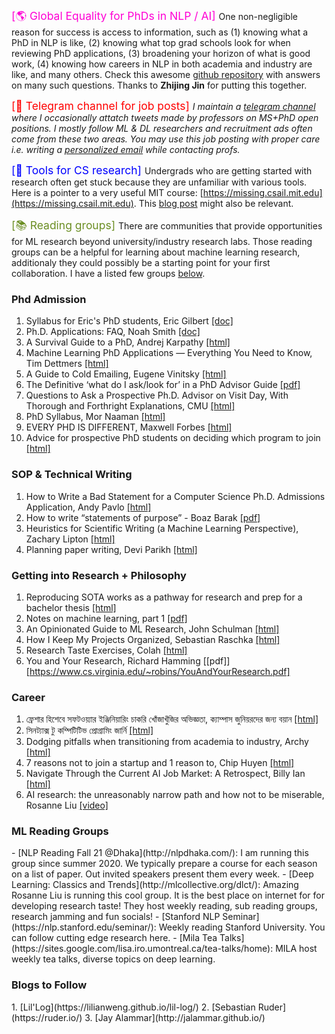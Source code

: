 <span style="color:#ff00d5; font-size:1.25em; "> [🌎 Global Equality for PhDs in NLP / AI] </span> One non-negligible reason for success is access to information, such as (1) knowing what a PhD in NLP is like, 
(2) knowing what top grad schools look for when reviewing PhD applications, 
(3) broadening your horizon of what is good work, (4) knowing how careers in NLP in both academia and industry are like, and many others. Check this awesome [github repository](https://github.com/zhijing-jin/nlp-phd-global-equality) with answers on many such questions. Thanks to **Zhijing Jin** for putting this together.

<span style="color:#FF0000; font-size:1.25em; "> [🍩 Telegram channel for job posts] </span> *I maintain a [telegram channel](https://t.me/s/msphdprof) where I occasionally attatch tweets made by professors on MS+PhD open positions. I mostly follow ML & DL researchers and recruitment ads often come from these two areas. You may use this job posting with proper care i.e. writing a [personalized email](http://eugenevinitsky.github.io/posts/2020-12-25-coldemails.html) while contacting profs.*

<span style="color:#0000FF; font-size:1.25em; "> [🧰 Tools for CS research] </span> Undergrads who are getting started with research often get stuck because they are unfamiliar with various tools. 
Here is a pointer to a very useful MIT course: [https://missing.csail.mit.edu](https://missing.csail.mit.edu).
This [blog post](https://kentonmurray.com/blogs/hackingphd.html) might also be relevant.

<span style="color:#6B8E23; font-size:1.25em; "> [📚 Reading groups] </span> There are communities that provide opportunities for ML research beyond university/industry research labs.  Those reading groups can be a helpful for learning about machine learning research, additionaly they could possibly be a starting point for your first collaboration. I have a listed few groups [below](#research-reading-groups).

### Phd  Admission
  1. Syllabus for Eric's PhD students, Eric Gilbert [[doc]](https://docs.google.com/document/d/11D3kHElzS2HQxTwPqcaTnU5HCJ8WGE5brTXI4KLf4dM/edit)
  2. Ph.D. Applications: FAQ, Noah Smith [[doc]](https://docs.google.com/document/d/1lT-bsIP0GKfh8l5sQnM2hCzzR9prt-QLx16rimUOdIM/edit)
  3. A Survival Guide to a PhD, Andrej Karpathy [[html]](http://karpathy.github.io/2016/09/07/phd/)
  4. Machine Learning PhD Applications — Everything You Need to Know, Tim Dettmers [[html]](https://timdettmers.com/2018/11/26/phd-applications/)
  5. A Guide to Cold Emailing, Eugene Vinitsky [[html]](http://eugenevinitsky.github.io/posts/2020-12-25-coldemails.html)
  6. The Definitive ‘what do I ask/look for’ in a PhD Advisor Guide [[pdf]](https://www.cs.columbia.edu/wp-content/uploads/2019/03/Get-Advisor.pdf)
  7. Questions to Ask a Prospective Ph.D. Advisor on Visit Day, With Thorough and Forthright Explanations, CMU [[html]](https://blog.ml.cmu.edu/2020/03/02/questions-to-ask-a-prospective-ph-d-advisor-on-visit-day-with-thorough-and-forthright-explanations/)
  8. PhD Syllabus, Mor Naaman [[html]](https://stechlab.github.io/phd-syllabus/)
  9. EVERY PHD IS DIFFERENT, Maxwell Forbes [[html]](https://maxwellforbes.com/posts/every-phd-is-different)
  10. Advice for prospective PhD students on deciding which program to join [[html]](https://angelhof.github.io/2020/07/05/advice_for_prospective_phd_students.html)

### SOP & Technical Writing
  1. How to Write a Bad Statement for a Computer Science Ph.D. Admissions Application, Andy Pavlo [[html]](https://www.cs.cmu.edu/~pavlo/blog/2015/10/how-to-write-a-bad-statement-for-a-computer-science-phd-admissions-application.html)
  2. How to write “statements of purpose” - Boaz Barak [[pdf]](https://www.boazbarak.org/Papers/howto_statement_of_purpose.pdf)
  3. Heuristics for Scientific Writing (a Machine Learning Perspective), Zachary Lipton [[html]](http://approximatelycorrect.com/2018/01/29/heuristics-technical-scientific-writing-machine-learning-perspective/)
  4. Planning paper writing, Devi Parikh [[html]](https://deviparikh.medium.com/planning-paper-writing-553f497e8839)


### Getting into Research + Philosophy
  1. Reproducing SOTA works as a pathway for research and prep for a bachelor thesis [[html]](https://rabiul.me/cs/2020/07/01/reproducing-sota-works-as-a-pathway-to-get-into-research-and-preparation-for-a-bachelor-thesis/)
  2. Notes on machine learning, part 1 [[pdf]](https://drive.google.com/file/d/1kBnhA6O5aZl61jfzXrFL3kLwAcURuyc1/view)
  3. An Opinionated Guide to ML Research, John Schulman [[html]](http://joschu.net/blog/opinionated-guide-ml-research.html)
  4. How I Keep My Projects Organized, Sebastian Raschka [[html]](https://sebastianraschka.com/blog/2021/project-management.html)
  5. Research Taste Exercises, Colah [[html]](http://colah.github.io/notes/taste/)
  6. You and Your Research, Richard Hamming [[pdf]][https://www.cs.virginia.edu/~robins/YouAndYourResearch.pdf]

### Career
  1. ফ্রেশার হিশেবে সফটওয়্যার ইঞ্জিনিয়ারিং চাকরি খোঁজাখুঁজির অভিজ্ঞতা, ক্যাম্পাস জুনিয়রদের জন্য বয়ান [[html]](https://rabiul.me/cs/2019/01/30/software-engineering-job-hacking-as-a-fresh-graduate-nstu/)
  2. সিনট্যাক্স টু কম্পিটিটিভ প্রোগ্রামিং জার্নি [[html]](https://rabiul.me/computation/2016/05/01/syntax-to-competitive-programming/)
  3. Dodging pitfalls when transitioning from academia to industry, Archy [[html]](http://deberker.com/archy/dodging-pitfalls-when-transitioning-from-academia-to-industry/)
  4. 7 reasons not to join a startup and 1 reason to, Chip Huyen [[html]](https://huyenchip.com/2021/02/27/why-not-join-a-startup.html#why_not_join_a_startup)
  5. Navigate Through the Current AI Job Market: A Retrospect, Billy Ian [[html]](http://billy-inn.github.io/blog/2022/01/06/navigate-through-the-current-ai-job-market-a-retrospect/)
  6. AI research: the unreasonably narrow path and how not to be miserable, Rosanne Liu [[video]](https://youtu.be/0blQp0_9NwY)

<h3 class="name-row"> ML Reading Groups</h3>
 - [NLP Reading Fall 21 @Dhaka](http://nlpdhaka.com/):  I am running this group since summer 2020. We typically prepare a course for each season on a list of paper. Out invited speakers present them every week. 
 - [Deep Learning: Classics and Trends](http://mlcollective.org/dlct/): Amazing Rosanne Liu is running this cool group. It is the best place on internet for for developing research taste! They host weekly reading, sub reading groups, research jamming and fun socials!  
 - [Stanford NLP Seminar](https://nlp.stanford.edu/seminar/): Weekly reading Stanford University. You can follow cutting edge research here.
 - [Mila Tea Talks](https://sites.google.com/lisa.iro.umontreal.ca/tea-talks/home): MILA host weekly tea talks, diverse topics on deep learning.

<h3 class="name-row"> Blogs to Follow </h3>
 1. [Lil'Log](https://lilianweng.github.io/lil-log/)
 2. [Sebastian Ruder](https://ruder.io/)
 3. [Jay Alammar](http://jalammar.github.io/)